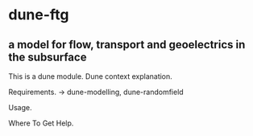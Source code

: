 # dune-ftg
## a model for flow, transport and geoelectrics in the subsurface

This is a dune module. Dune context explanation.

Requirements. -> dune-modelling, dune-randomfield

Usage.

Where To Get Help.


